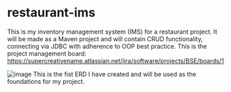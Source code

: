 # restaurant-ims
This is my inventory management system (IMS) for a restaurant project. It will be made as a Maven project and will contain CRUD functionality, connecting via JDBC with adherence to OOP best practice. This is the project management board: https://supercreativename.atlassian.net/jira/software/projects/BSE/boards/1  

![image](https://user-images.githubusercontent.com/84280851/160371797-86a81828-d9fc-4109-9c8d-3939d37a43b7.png)
This is the fist ERD I have created and will be used as the foundations for my project.
